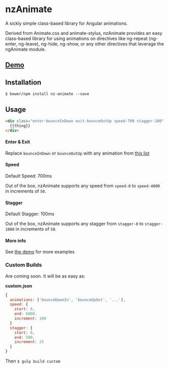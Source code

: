 # nzAnimate
A sickly simple class-based library for Angular animations.

Derived from Animate.css and animate-stylus, nzAnimate provides an easy class-based library for using animations on directives like ng-repeat (ng-enter, ng-leave), ng-hide, ng-show, or any other directives that leverage the ngAnimate module.

## [Demo](http://nozzle.github.io/nzAnimate/)

## Installation

`$ bower/npm install nz-animate --save`

## Usage

```html
<div class="enter-bounceInDown exit-bounceOutUp speed-700 stagger-100" ng-repeat="thing in things">
  {{thing}}
</div>
```

#### Enter & Exit

Replace `bounceInDown` or `bounceOutUp` with any animation from [this list](http://nozzle.github.io/nzAnimate/)

#### Speed

Default Speed: 700ms

Out of the box, nzAnimate supports any speed from `speed-0` to `speed-4000` in increments of `50`.

#### Stagger

Default Stagger: 100ms

Out of the box, nzAnimate supports any stagger from `stagger-0` to `stagger-1000` in increments of `50`.

#### More info

See [the demo](http://nozzle.github.io/nzAnimate/) for more examples

### Custom Builds

Are coming soon.  It will be as easy as:

**custom.json**
```javascript
{
  animations: ['bounceDownIn', 'bounceUpOut', '...'],
  speed: {
    start: 0,
    end: 6000,
    increment: 100
  }
  stagger: {
    start: 0,
    end: 500,
    increment: 25
  }
}
```
 
Then `$ gulp build custom`
